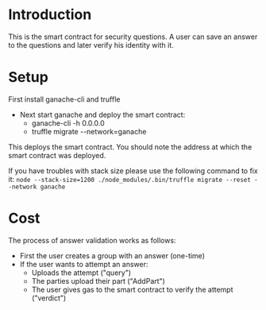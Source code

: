 # Introduction
This is the smart contract for security questions. A user can save an answer to the questions and later verify his identity with it. 

# Setup
First install ganache-cli and truffle
* Next start ganache and deploy the smart contract:
  * ganache-cli -h 0.0.0.0
  * truffle migrate --network=ganache

This deploys the smart contract. You should note the address at which the smart contract was deployed.

If you have troubles with stack size please use the following command to fix it:
`node --stack-size=1200 ./node_modules/.bin/truffle migrate --reset --network ganache`

# Cost
The process of answer validation works as follows:
* First the user creates a group with an answer (one-time)
* If the user wants to attempt an answer:
  * Uploads the attempt ("query")
  * The parties upload their part ("AddPart")
  * The user gives gas to the smart contract to verify the attempt ("verdict") 
